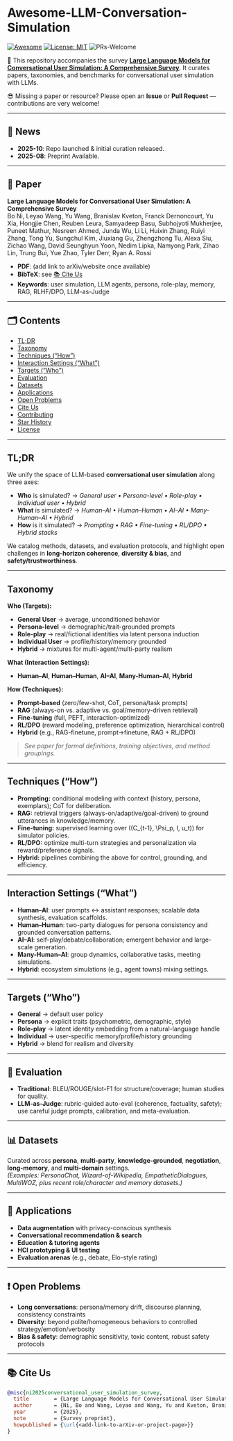 # Awesome-LLM-Conversation-Simulation

[![Awesome](https://awesome.re/badge.svg)](https://github.com/sindresorhus/awesome)
[![License: MIT](https://img.shields.io/badge/License-MIT-green.svg)](LICENSE)
![PRs-Welcome](https://img.shields.io/badge/PRs-Welcome-red)

🙌 This repository accompanies the survey **[Large Language Models for Conversational User Simulation: A Comprehensive Survey](https://hal.science/hal-05217179)**. 
It curates papers, taxonomies, and benchmarks for conversational user simulation with LLMs.

😎 Missing a paper or resource? Please open an **Issue** or **Pull Request** — contributions are very welcome! 

---

## 🔔 News
- **2025-10**: Repo launched & initial curation released.
- **2025-08**: Preprint Available.

---

## 📜 Paper
**Large Language Models for Conversational User Simulation: A Comprehensive Survey**  
Bo Ni, Leyao Wang, Yu Wang, Branislav Kveton, Franck Dernoncourt, Yu Xia, Hongjie Chen, Reuben Leura, Samyadeep Basu, Subhojyoti Mukherjee, Puneet Mathur, Nesreen Ahmed, Junda Wu, Li Li, Huixin Zhang, Ruiyi Zhang, Tong Yu, Sungchul Kim, Jiuxiang Gu, Zhengzhong Tu, Alexa Siu, Zichao Wang, David Seunghyun Yoon, Nedim Lipka, Namyong Park, Zihao Lin, Trung Bui, Yue Zhao, Tyler Derr, Ryan A. Rossi

- **PDF**: (add link to arXiv/website once available)
- **BibTeX**: see [📚 Cite Us](#-cite-us)
- **Keywords**: user simulation, LLM agents, persona, role-play, memory, RAG, RLHF/DPO, LLM-as-Judge

---

## 🗂️ Contents
- [TL;DR](#tldr)
- [Taxonomy](#taxonomy)
- [Techniques (“How”)](#techniques-how)
- [Interaction Settings (“What”)](#interaction-settings-what)
- [Targets (“Who”)](#targets-who)
- [Evaluation](#evaluation)
- [Datasets](#datasets)
- [Applications](#applications)
- [Open Problems](#open-problems)
- [Cite Us](#-cite-us)
- [Contributing](#-contributing)
- [Star History](#star-history)
- [License](#license)

---

## TL;DR
We unify the space of LLM-based **conversational user simulation** along three axes:

- **Who** is simulated? → _General user • Persona-level • Role-play • Individual user • Hybrid_
- **What** is simulated? → _Human–AI • Human–Human • AI–AI • Many-Human–AI • Hybrid_
- **How** is it simulated? → _Prompting • RAG • Fine-tuning • RL/DPO • Hybrid stacks_

We catalog methods, datasets, and evaluation protocols, and highlight open challenges in **long-horizon coherence**, **diversity & bias**, and **safety/trustworthiness**.

---

## Taxonomy
**Who (Targets):**
- **General User** → average, unconditioned behavior  
- **Persona-level** → demographic/trait-grounded prompts  
- **Role-play** → real/fictional identities via latent persona induction  
- **Individual User** → profile/history/memory grounded  
- **Hybrid** → mixtures for multi-agent/multi-party realism

**What (Interaction Settings):**
- **Human–AI**, **Human–Human**, **AI–AI**, **Many-Human–AI**, **Hybrid**

**How (Techniques):**
- **Prompt-based** (zero/few-shot, CoT, persona/task prompts)  
- **RAG** (always-on vs. adaptive vs. goal/memory-driven retrieval)  
- **Fine-tuning** (full, PEFT, interaction-optimized)  
- **RL/DPO** (reward modeling, preference optimization, hierarchical control)  
- **Hybrid** (e.g., RAG-finetune, prompt→finetune, RAG + RL/DPO)

> _See paper for formal definitions, training objectives, and method groupings._

---

## Techniques (“How”)
- **Prompting:** conditional modeling with context \(history, persona, exemplars\); CoT for deliberation.
- **RAG:** retrieval triggers (always-on/adaptive/goal-driven) to ground utterances in knowledge/memory.
- **Fine-tuning:** supervised learning over \((C_{t-1}, \Psi_p, I, u_t)\) for simulator policies.
- **RL/DPO:** optimize multi-turn strategies and personalization via reward/preference signals.
- **Hybrid:** pipelines combining the above for control, grounding, and efficiency.

---

## Interaction Settings (“What”)
- **Human–AI**: user prompts ↔ assistant responses; scalable data synthesis, evaluation scaffolds.  
- **Human–Human**: two-party dialogues for persona consistency and grounded conversation patterns.  
- **AI–AI**: self-play/debate/collaboration; emergent behavior and large-scale generation.  
- **Many-Human–AI**: group dynamics, collaborative tasks, meeting simulations.  
- **Hybrid**: ecosystem simulations (e.g., agent towns) mixing settings.

---

## Targets (“Who”)
- **General** → default user policy  
- **Persona** → explicit traits (psychometric, demographic, style)  
- **Role-play** → latent identity embedding from a natural-language handle  
- **Individual** → user-specific memory/profile/history grounding  
- **Hybrid** → blend for realism and diversity

---

## 🧪 Evaluation
- **Traditional**: BLEU/ROUGE/slot-F1 for structure/coverage; human studies for quality.  
- **LLM-as-Judge**: rubric-guided auto-eval (coherence, factuality, safety); use careful judge prompts, calibration, and meta-evaluation.

---

## 📊 Datasets
Curated across **persona**, **multi-party**, **knowledge-grounded**, **negotiation**, **long-memory**, and **multi-domain** settings.  
_(Examples: PersonaChat, Wizard-of-Wikipedia, EmpatheticDialogues, MultiWOZ, plus recent role/character and memory datasets.)_

---

## 🚀 Applications
- **Data augmentation** with privacy-conscious synthesis  
- **Conversational recommendation & search**  
- **Education & tutoring agents**  
- **HCI prototyping & UI testing**  
- **Evaluation arenas** (e.g., debate, Elo-style rating)

---

## ❗ Open Problems
- **Long conversations**: persona/memory drift, discourse planning, consistency constraints  
- **Diversity**: beyond polite/homogeneous behaviors to controlled strategy/emotion/verbosity  
- **Bias & safety**: demographic sensitivity, toxic content, robust safety protocols

---

## 📚 Cite Us

```bibtex
@misc{ni2025conversational_user_simulation_survey,
  title        = {Large Language Models for Conversational User Simulation: A Comprehensive Survey},
  author       = {Ni, Bo and Wang, Leyao and Wang, Yu and Kveton, Branislav and Dernoncourt, Franck and Xia, Yu and Chen, Hongjie and Leura, Reuben and Basu, Samyadeep and Mukherjee, Subhojyoti and Mathur, Puneet and Ahmed, Nesreen and Wu, Junda and Li, Li and Zhang, Huixin and Zhang, Ruiyi and Yu, Tong and Kim, Sungchul and Gu, Jiuxiang and Tu, Zhengzhong and Siu, Alexa and Wang, Zichao and Yoon, David Seunghyun and Lipka, Nedim and Park, Namyong and Lin, Zihao and Bui, Trung and Zhao, Yue and Derr, Tyler and Rossi, Ryan A.},
  year         = {2025},
  note         = {Survey preprint},
  howpublished = {\url{<add-link-to-arXiv-or-project-page>}}
}
